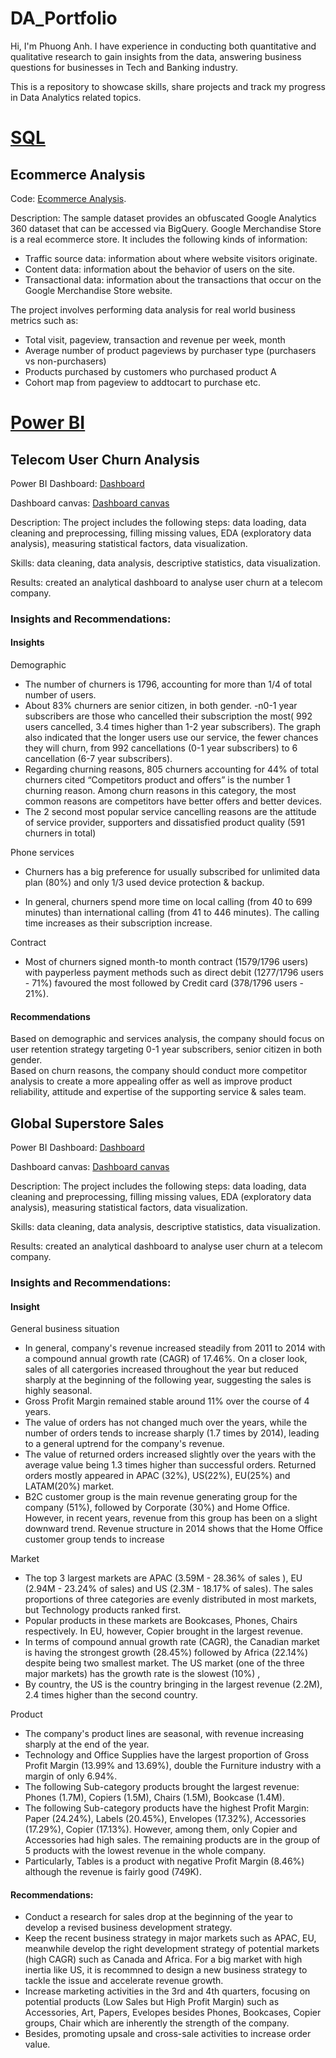 # DA_Portfolio
Hi, I'm Phuong Anh. I have experience in conducting both quantitative and qualitative research to gain insights from the data, answering business questions for businesses in Tech and Banking industry.  

This is a repository to showcase skills, share projects and track my progress in Data Analytics related topics.

# [SQL](https://github.com/PhuongAnhDuong/DA_Portfolio/tree/main/SQL)
## Ecommerce Analysis

Code: [Ecommerce Analysis](https://github.com/PhuongAnhDuong/DA_Portfolio/blob/main/SQL/Ecommerce_project.sql).


Description: The sample dataset provides an obfuscated Google Analytics 360 dataset that can be accessed via BigQuery. Google Merchandise Store is a real ecommerce store. It includes the following kinds of information:

- Traffic source data: information about where website visitors originate. 
- Content data: information about the behavior of users on the site. 
- Transactional data: information about the transactions that occur on the Google Merchandise Store website.

The project involves performing data analysis for real world business metrics such as:

- Total visit, pageview, transaction and revenue per week, month
- Average number of product pageviews by purchaser type (purchasers vs non-purchasers)
- Products purchased by customers who purchased product A 
- Cohort map from pageview to addtocart to purchase
etc.

# [Power BI](https://github.com/PhuongAnhDuong/DA_Portfolio/tree/main/Power%20BI)

## Telecom User Churn Analysis

Power BI Dashboard: [Dashboard](https://github.com/PhuongAnhDuong/DA_Portfolio/blob/main/Power%20BI/User%20Churn%20Analysis/Churn%20Analysis%20Dashboard%20.pbix)

Dashboard canvas: [Dashboard canvas](https://github.com/PhuongAnhDuong/DA_Portfolio/blob/main/Power%20BI/User%20Churn%20Analysis/Churn%20Analysis%20Dashboard.pdf)

Description: The project includes the following steps: data loading, data cleaning and preprocessing, filling missing values, EDA (exploratory data analysis),  measuring statistical factors, data visualization. 

Skills: data cleaning, data analysis, descriptive statistics, data visualization.

Results: created an analytical dashboard to analyse user churn at a telecom company.

### Insights and Recommendations:

#### Insights

Demographic	

- The number of churners is 1796, accounting for more than 1/4 of total number of users. 														
- About 83% churners are senior citizen, in both gender.										-n0-1 year subscribers are those who cancelled their subscription the most( 992 users cancelled, 3.4 times higher than 1-2 year subscribers). The graph also indicated that  the longer users use our service, the fewer chances they will churn, from 992 cancellations (0-1 year subscribers) to 6 cancellation (6-7 year subscribers).													
- Regarding churning reasons, 805 churners accounting for 44% of total churners cited “Competitors product and offers” is the number 1 churning reason. Among churn reasons in this category, the most common reasons are competitors have better offers and better devices.
- The 2 second most popular service cancelling reasons are the attitude of service provider, supporters and dissatisfied product quality (591 churners in total)

Phone services	

- Churners has a big preference for usually subscribed for unlimited data plan (80%) and only 1/3 used device protection & backup. 

- In general, churners spend more time on local calling (from 40 to 699 minutes) than international calling (from 41 to 446 minutes). The calling time increases as their subscription increase.				

Contract		

- Most of churners signed month-to month contract (1579/1796 users) with payperless payment methods such as direct debit (1277/1796 users - 71%) favoured the most followed by Credit card (378/1796 users - 21%).	

#### Recommendations														
Based on demographic and services analysis, the company should focus on user retention strategy targeting 0-1 year subscribers, senior citizen in both gender.									
Based on churn reasons, the company should conduct more competitor analysis to create a more appealing offer as well as improve product reliability, attitude and expertise of the supporting service & sales team.

## Global Superstore Sales
Power BI Dashboard: [Dashboard](https://github.com/PhuongAnhDuong/DA_Portfolio/blob/main/Power%20BI/Global%20Superstore%20Sales/Global%20Superstore%20Sales%20Analysis%20Dashboard.pbix)

Dashboard canvas: [Dashboard canvas](https://github.com/PhuongAnhDuong/DA_Portfolio/blob/main/Power%20BI/Global%20Superstore%20Sales/Global%20Superstore%20Sales%20Analysis.pdf)

Description: The project includes the following steps: data loading, data cleaning and preprocessing, filling missing values, EDA (exploratory data analysis),  measuring statistical factors, data visualization. 

Skills: data cleaning, data analysis, descriptive statistics, data visualization.

Results: created an analytical dashboard to analyse user churn at a telecom company.
### Insights and Recommendations:

#### Insight
General business situation

- In general, company's revenue increased steadily from 2011 to 2014 with a compound annual growth rate (CAGR) of 17.46%. On a closer look, sales of all catergories increased throughout the year but reduced sharply at the beginning of the following year, suggesting the sales is highly seasonal.
- Gross Profit Margin remained stable around 11% over the course of 4 years.
- The value of orders has not changed much over the years, while the number of orders tends to increase sharply (1.7 times by 2014), leading to a general uptrend for the company's revenue.
- The value of returned orders increased slightly over the years with the average value being 1.3 times higher than successful orders. Returned orders mostly appeared in APAC (32%), US(22%), EU(25%) and LATAM(20%) market.
- B2C customer group is the main revenue generating group for the company (51%), followed by Corporate (30%) and Home Office. However, in recent years, revenue from this group has been on a slight downward trend. Revenue structure in 2014 shows that the Home Office customer group tends to increase

Market

- The top 3 largest markets are APAC (3.59M - 28.36% of sales ), EU (2.94M - 23.24% of sales) and US (2.3M - 18.17% of sales). The sales proportions of three categories are evenly distributed in most markets, but Technology products ranked first.
- Popular products in these markets are Bookcases, Phones, Chairs respectively. In EU, however, Copier brought in the largest revenue.
- In terms of compound annual growth rate (CAGR), the Canadian market is having the strongest growth (28.45%) followed by Africa (22.14%) despite being two smallest market. The US market (one of the three major markets) has the growth rate is the slowest (10%) ,
- By country, the US is the country bringing in the largest revenue (2.2M), 2.4 times higher than the second country.

Product

- The company's product lines are seasonal, with revenue increasing sharply at the end of the year.
- Technology and Office Supplies have the largest proportion of Gross Profit Margin (13.99% and 13.69%), double the Furniture industry with a margin of only 6.94%.
- The following Sub-category products brought the largest revenue: Phones (1.7M), Copiers (1.5M), Chairs (1.5M), Bookcase (1.4M).
- The following Sub-category products have the highest Profit Margin: Paper (24.24%), Labels (20.45%), Envelopes (17.32%), Accessories (17.29%), Copier (17.13%). However, among them, only Copier and Accessories had high sales. The remaining products are in the group of 5 products with the lowest revenue in the whole company.
- Particularly, Tables is a product with negative Profit Margin (8.46%) although the revenue is fairly good (749K).

#### Recommendations:
- Conduct a research for sales drop at the beginning of the year to develop a revised business development strategy.
- Keep the recent business strategy in major markets such as APAC, EU, meanwhile develop the right development strategy of potential markets (high CAGR) such as Canada and Africa. For a big market with high inertia like US, it is recommned to design a new business strategy to tackle the issue and accelerate revenue growth.
- Increase marketing activities in the 3rd and 4th quarters, focusing on potential products (Low Sales but High Profit Margin) such as Accessories, Art, Papers, Evelopes besides Phones, Bookcases, Copier groups, Chair which are inherently the strength of the company.
- Besides, promoting upsale and cross-sale activities to increase order value.
